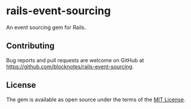# rails-event-sourcing

An event sourcing gem for Rails.

## Contributing

Bug reports and pull requests are welcome on GitHub at https://github.com/blocknotes/rails-event-sourcing.

## License

The gem is available as open source under the terms of the [MIT License](https://opensource.org/licenses/MIT).
